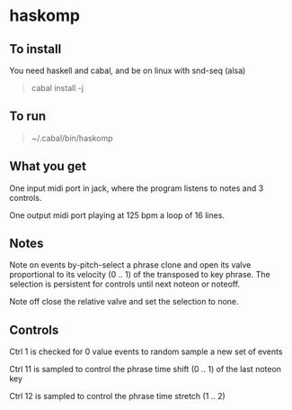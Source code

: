 # haskomp

## To install
You need haskell and cabal, and be on linux with snd-seq (alsa)
> cabal install -j

## To run 
> ~/.cabal/bin/haskomp

## What you get

One input midi port in jack, where the program listens to notes and 3 controls.

One output midi port playing at 125 bpm a loop of 16 lines.

## Notes
Note on events by-pitch-select a phrase clone and open its valve proportional to its velocity (0 .. 1) of the transposed to key phrase. The selection is persistent for controls until next noteon or noteoff. 

Note off close the relative valve and set the selection to none.


## Controls

Ctrl 1 is checked for 0 value events to random sample a new set of events 

Ctrl 11 is sampled to control the phrase time shift (0 .. 1) of the last noteon key

Ctrl 12 is sampled to control the phrase time stretch (1 .. 2)

